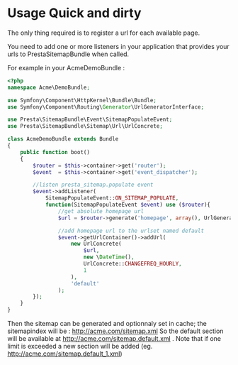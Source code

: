 # Usage Quick and dirty

The only thing required is to register a url for each available page.

You need to add one or more listeners in your application that provides your
urls to PrestaSitemapBundle when called.

For example in your AcmeDemoBundle :

```php
<?php
namespace Acme\DemoBundle;

use Symfony\Component\HttpKernel\Bundle\Bundle;
use Symfony\Component\Routing\Generator\UrlGeneratorInterface;

use Presta\SitemapBundle\Event\SitemapPopulateEvent;
use Presta\SitemapBundle\Sitemap\Url\UrlConcrete;

class AcmeDemoBundle extends Bundle
{
    public function boot()
    {
        $router = $this->container->get('router');
        $event  = $this->container->get('event_dispatcher');

        //listen presta_sitemap.populate event
        $event->addListener(
            SitemapPopulateEvent::ON_SITEMAP_POPULATE,
            function(SitemapPopulateEvent $event) use ($router){
                //get absolute homepage url
                $url = $router->generate('homepage', array(), UrlGeneratorInterface::ABSOLUTE_URL);

                //add homepage url to the urlset named default
                $event->getUrlContainer()->addUrl(
                    new UrlConcrete(
                        $url,
                        new \DateTime(),
                        UrlConcrete::CHANGEFREQ_HOURLY,
                        1
                    ),
                    'default'
                );
        });
    }
}
```

Then the sitemap can be generated and optionnaly set in cache;
the sitemapindex will be : http://acme.com/sitemap.xml
So the default section will be available at http://acme.com/sitemap.default.xml .
Note that if one limit is exceeded a new section will be added
(eg. http://acme.com/sitemap.default_1.xml)
